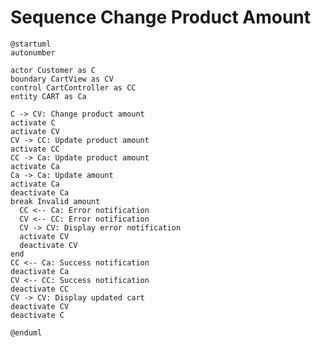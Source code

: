 # Sequence Change Product Amount

```plantuml
@startuml
autonumber

actor Customer as C
boundary CartView as CV
control CartController as CC
entity CART as Ca

C -> CV: Change product amount
activate C
activate CV
CV -> CC: Update product amount
activate CC
CC -> Ca: Update product amount
activate Ca
Ca -> Ca: Update amount
activate Ca
deactivate Ca
break Invalid amount
  CC <-- Ca: Error notification
  CV <-- CC: Error notification
  CV -> CV: Display error notification
  activate CV
  deactivate CV
end
CC <-- Ca: Success notification
deactivate Ca
CV <-- CC: Success notification
deactivate CC
CV -> CV: Display updated cart
deactivate CV
deactivate C

@enduml
```

<!-- diagram id="sequence-manage-cart-change-product-amount" -->